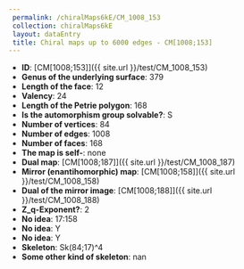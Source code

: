 ```yaml
--- 
 permalink: /chiralMaps6kE/CM_1008_153 
 collection: chiralMaps6kE
 layout: dataEntry
 title: Chiral maps up to 6000 edges - CM[1008;153]
---
```


- **ID**: [CM[1008;153]]({{ site.url }}/test/CM_1008_153)
- **Genus of the underlying surface**: 379
- **Length of the face**: 12
- **Valency**: 24
- **Length of the Petrie polygon**: 168
- **Is the automorphism group solvable?**: S
- **Number of vertices**: 84
- **Number of edges**: 1008
- **Number of faces**: 168
- **The map is self-**: none
- **Dual map**: [CM[1008;187]]({{ site.url }}/test/CM_1008_187)
- **Mirror (enantihomorphic) map**: [CM[1008;158]]({{ site.url }}/test/CM_1008_158)
- **Dual of the mirror image**: [CM[1008;188]]({{ site.url }}/test/CM_1008_188)
- **Z_q-Exponent?**: 2
- **No idea**:  17:158
- **No idea**: Y
- **No idea**: Y
- **Skeleton**: Sk(84;17)^4
- **Some other kind of skeleton**: nan
